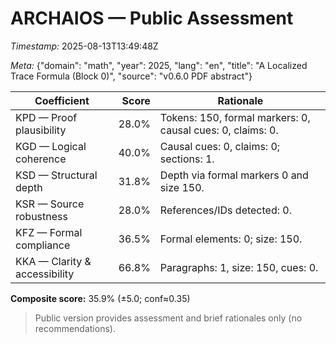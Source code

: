 # ARCHAIOS — Public Assessment

*Timestamp:* 2025-08-13T13:49:48Z

*Meta:* {"domain": "math", "year": 2025, "lang": "en", "title": "A Localized Trace Formula (Block 0)", "source": "v0.6.0 PDF abstract"}

| Coefficient | Score | Rationale |
|-|-:|-|
| KPD — Proof plausibility | 28.0% | Tokens: 150, formal markers: 0, causal cues: 0, claims: 0. |
| KGD — Logical coherence | 40.0% | Causal cues: 0, claims: 0; sections: 1. |
| KSD — Structural depth | 31.8% | Depth via formal markers 0 and size 150. |
| KSR — Source robustness | 28.0% | References/IDs detected: 0. |
| KFZ — Formal compliance | 36.5% | Formal elements: 0; size: 150. |
| KKA — Clarity & accessibility | 66.8% | Paragraphs: 1, size: 150, cues: 0. |

**Composite score:** 35.9% (±5.0; conf≈0.35)

> Public version provides assessment and brief rationales only (no recommendations).